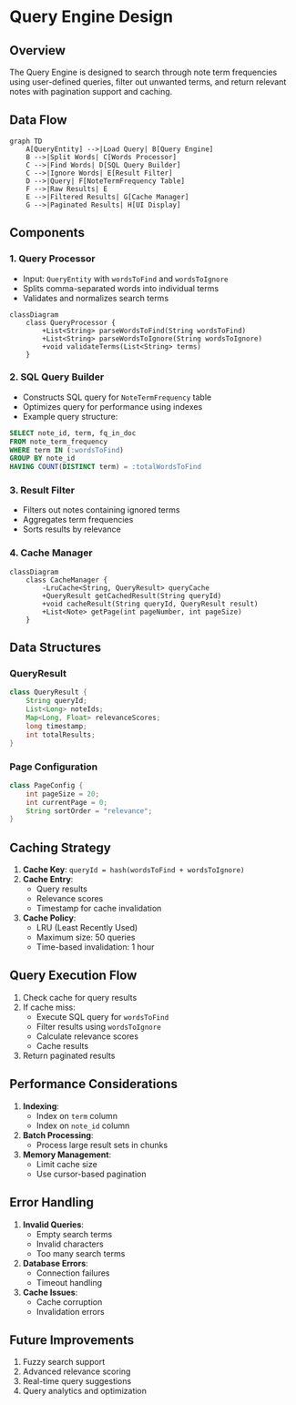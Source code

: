 # Query Engine Design

## Overview
The Query Engine is designed to search through note term frequencies using user-defined queries, filter out unwanted terms, and return relevant notes with pagination support and caching.

## Data Flow
```mermaid
graph TD
    A[QueryEntity] -->|Load Query| B[Query Engine]
    B -->|Split Words| C[Words Processor]
    C -->|Find Words| D[SQL Query Builder]
    C -->|Ignore Words| E[Result Filter]
    D -->|Query| F[NoteTermFrequency Table]
    F -->|Raw Results| E
    E -->|Filtered Results| G[Cache Manager]
    G -->|Paginated Results| H[UI Display]
```

## Components

### 1. Query Processor
- Input: `QueryEntity` with `wordsToFind` and `wordsToIgnore`
- Splits comma-separated words into individual terms
- Validates and normalizes search terms

```mermaid
classDiagram
    class QueryProcessor {
        +List<String> parseWordsToFind(String wordsToFind)
        +List<String> parseWordsToIgnore(String wordsToIgnore)
        +void validateTerms(List<String> terms)
    }
```

### 2. SQL Query Builder
- Constructs SQL query for `NoteTermFrequency` table
- Optimizes query for performance using indexes
- Example query structure:
```sql
SELECT note_id, term, fq_in_doc 
FROM note_term_frequency 
WHERE term IN (:wordsToFind)
GROUP BY note_id
HAVING COUNT(DISTINCT term) = :totalWordsToFind
```

### 3. Result Filter
- Filters out notes containing ignored terms
- Aggregates term frequencies
- Sorts results by relevance

### 4. Cache Manager
```mermaid
classDiagram
    class CacheManager {
        -LruCache<String, QueryResult> queryCache
        +QueryResult getCachedResult(String queryId)
        +void cacheResult(String queryId, QueryResult result)
        +List<Note> getPage(int pageNumber, int pageSize)
    }
```

## Data Structures

### QueryResult
```java
class QueryResult {
    String queryId;
    List<Long> noteIds;
    Map<Long, Float> relevanceScores;
    long timestamp;
    int totalResults;
}
```

### Page Configuration
```java
class PageConfig {
    int pageSize = 20;
    int currentPage = 0;
    String sortOrder = "relevance";
}
```

## Caching Strategy
1. **Cache Key**: `queryId = hash(wordsToFind + wordsToIgnore)`
2. **Cache Entry**:
   - Query results
   - Relevance scores
   - Timestamp for cache invalidation
3. **Cache Policy**:
   - LRU (Least Recently Used)
   - Maximum size: 50 queries
   - Time-based invalidation: 1 hour

## Query Execution Flow
1. Check cache for query results
2. If cache miss:
   - Execute SQL query for `wordsToFind`
   - Filter results using `wordsToIgnore`
   - Calculate relevance scores
   - Cache results
3. Return paginated results

## Performance Considerations
1. **Indexing**:
   - Index on `term` column
   - Index on `note_id` column
2. **Batch Processing**:
   - Process large result sets in chunks
3. **Memory Management**:
   - Limit cache size
   - Use cursor-based pagination

## Error Handling
1. **Invalid Queries**:
   - Empty search terms
   - Invalid characters
   - Too many search terms
2. **Database Errors**:
   - Connection failures
   - Timeout handling
3. **Cache Issues**:
   - Cache corruption
   - Invalidation errors

## Future Improvements
1. Fuzzy search support
2. Advanced relevance scoring
3. Real-time query suggestions
4. Query analytics and optimization
